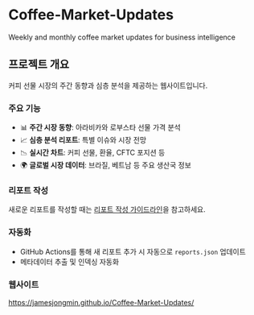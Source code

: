 # Coffee-Market-Updates

Weekly and monthly coffee market updates for business intelligence

## 프로젝트 개요

커피 선물 시장의 주간 동향과 심층 분석을 제공하는 웹사이트입니다.

### 주요 기능

- 📊 **주간 시장 동향**: 아라비카와 로부스타 선물 가격 분석
- 📈 **심층 분석 리포트**: 특별 이슈와 시장 전망
- 📉 **실시간 차트**: 커피 선물, 환율, CFTC 포지션 등
- 🌍 **글로벌 시장 데이터**: 브라질, 베트남 등 주요 생산국 정보

### 리포트 작성

새로운 리포트를 작성할 때는 [리포트 작성 가이드라인](REPORT_TEMPLATE_GUIDE.md)을 참고하세요.

### 자동화

- GitHub Actions를 통해 새 리포트 추가 시 자동으로 `reports.json` 업데이트
- 메타데이터 추출 및 인덱싱 자동화

### 웹사이트

https://jamesjongmin.github.io/Coffee-Market-Updates/
